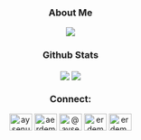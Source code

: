 <span align="center">

### About Me
 

![](https://media.giphy.com/media/VHMuWhPNHPrXgNvEkA/giphy-downsized.gif)


<!--
### Tools & technologies
<img src="https://raw.githubusercontent.com/erdemaysenur/erdemaysenur/master/icons/py.png" title="python" alt="python"/>    <img src="https://github.com/erdemaysenur/erdemaysenur/blob/main/icons/pd.png" title="pandas" alt="pandas"/>    <img src="https://raw.githubusercontent.com/erdemaysenur/erdemaysenur/master/icons/np.png" title="numpy" alt="numpy"/>    <img src="https://raw.githubusercontent.com/erdemaysenur/erdemaysenur/master/icons/plt.png" title="pyplot" alt="plt"/>    <img src="https://raw.githubusercontent.com/erdemaysenur/erdemaysenur/master/icons/sns.png" title="seaborn" alt="sns"/>    <img src="https://raw.githubusercontent.com/erdemaysenur/erdemaysenur/master/icons/sk.png" title="sklearn" alt="sklearn"/>    <img src="https://symbols.getvecta.com/stencil_92/77_pytorch-icon.1c19d88dac.svg" height=70>    <img src="https://raw.githubusercontent.com/erdemaysenur/erdemaysenur/master/icons/keras.png" title="keras" alt="keras"/>    <img src="https://raw.githubusercontent.com/erdemaysenur/erdemaysenur/master/icons/jupyter.png" title="jupyter" alt="jupyter"/>    <img src="https://raw.githubusercontent.com/erdemaysenur/erdemaysenur/master/icons/psql.png" title="postgresql" alt="postgresql"/>
-->


### Github Stats
 <div align=center>
    <img align="center" src="https://github-readme-stats.vercel.app/api/top-langs/?username=erdemaysenur&theme=aura_dark&langs_count=3" />
    <img align="center" src="https://github-readme-stats.vercel.app/api?username=erdemaysenur&theme=aura_dark&show_icons=true&line_height=27&count_private=true&" />
    <!--<img align="center" src="https://activity-graph.herokuapp.com/graph?username=erdemaysenur&theme=aura_dark&hide_border=true" width="80%"/>-->
  </div>

### Connect:
<p align="center">
<a href="https://linkedin.com/in/aysenurerdem" target="blank"><img align="center" src="https://raw.githubusercontent.com/rahuldkjain/github-profile-readme-generator/master/src/images/icons/Social/linked-in-alt.svg" alt="aysenurerdem" height="30" width="40" /></a>
<a href="https://kaggle.com/aerdem" target="blank"><img align="center" src="https://raw.githubusercontent.com/rahuldkjain/github-profile-readme-generator/master/src/images/icons/Social/kaggle.svg" alt="aerdem" height="30" width="40" /></a>
<a href="https://medium.com/@aysenurerdem" target="blank"><img align="center" src="https://raw.githubusercontent.com/rahuldkjain/github-profile-readme-generator/master/src/images/icons/Social/medium.svg" alt="@aysenurerdem" height="30" width="40" /></a>
<a href="https://twitter.com/erdemaysenu" target="blank"><img align="center" src="https://raw.githubusercontent.com/rahuldkjain/github-profile-readme-generator/master/src/images/icons/Social/twitter.svg" alt="erdemaysenu" height="30" width="40" /></a>
<a href="https://www.hackerrank.com/erdem_sy" target="blank"><img align="center" src="https://raw.githubusercontent.com/rahuldkjain/github-profile-readme-generator/master/src/images/icons/Social/hackerrank.svg" alt="erdem_sy" height="30" width="40" /></a>
</p>
</span>
